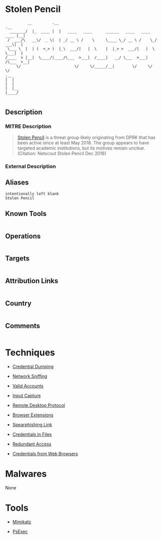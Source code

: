 
# Stolen Pencil

```
          __         .__                                                 .__ 
  _______/  |_  ____ |  |   ____   ____      ______   ____   ____   ____ |__|
 /  ___/\   __\/  _ \|  | _/ __ \ /    \     \____ \_/ __ \ /    \_/ ___\|  |
 \___ \  |  | (  <_> )  |_\  ___/|   |  \    |  |_> >  ___/|   |  \  \___|  |
/____  > |__|  \____/|____/\___  >___|  /____|   __/ \___  >___|  /\___  >__|
     \/                        \/     \/_____/__|        \/     \/     \/    
.__   
|  |  
|  |  
|  |__
|____/
      

```

## Description

### MITRE Description

> [Stolen Pencil](https://attack.mitre.org/groups/G0086) is a threat group likely originating from DPRK that has been active since at least May 2018. The group appears to have targeted academic institutions, but its motives remain unclear.(Citation: Netscout Stolen Pencil Dec 2018)

### External Description

> 

## Aliases

```
intentionally left blank
Stolen Pencil
```

## Known Tools

```

```

## Operations

```

```

## Targets

```

```

## Attribution Links

```

```

## Country

```

```

## Comments

```

```

# Techniques


* [Credential Dumping](../techniques/Credential-Dumping.md)

* [Network Sniffing](../techniques/Network-Sniffing.md)
    
* [Valid Accounts](../techniques/Valid-Accounts.md)
    
* [Input Capture](../techniques/Input-Capture.md)
    
* [Remote Desktop Protocol](../techniques/Remote-Desktop-Protocol.md)
    
* [Browser Extensions](../techniques/Browser-Extensions.md)
    
* [Spearphishing Link](../techniques/Spearphishing-Link.md)
    
* [Credentials in Files](../techniques/Credentials-in-Files.md)
    
* [Redundant Access](../techniques/Redundant-Access.md)
    
* [Credentials from Web Browsers](../techniques/Credentials-from-Web-Browsers.md)
    

# Malwares

None

# Tools


* [Mimikatz](../tools/Mimikatz.md)

* [PsExec](../tools/PsExec.md)
    
